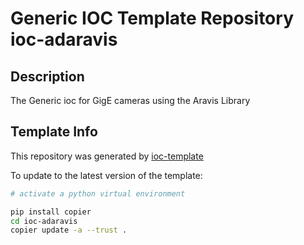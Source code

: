 # Generic IOC Template Repository ioc-adaravis

## Description
The Generic ioc for GigE cameras using the Aravis Library

## Template Info
This repository was generated by
[ioc-template](https://github.com/epics-containers/ioc-template)

To update to the latest version of the template:

```bash
# activate a python virtual environment

pip install copier
cd ioc-adaravis
copier update -a --trust .
```